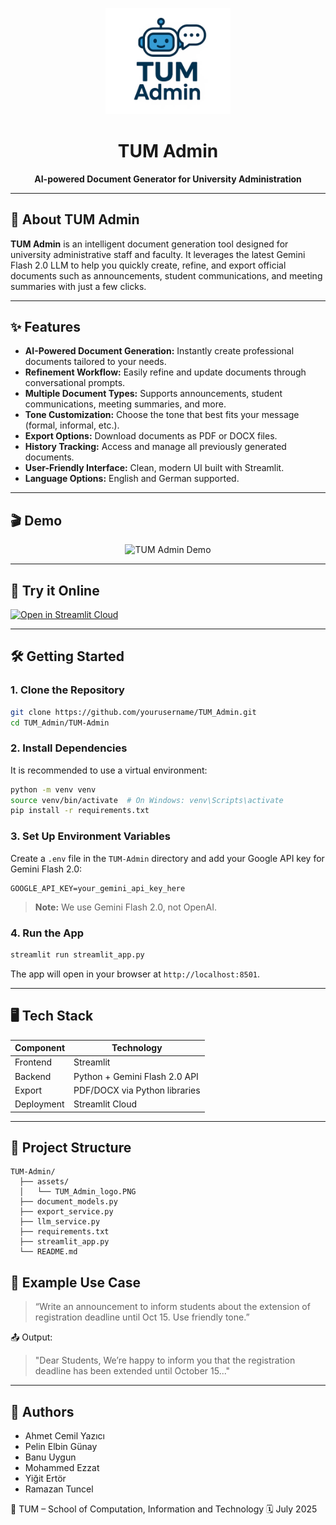 
<p align="center">
  <img src="assets/TUM_Admin_logo.PNG" width="200" alt="TUM Admin Logo"/>
</p>

<h1 align="center">TUM Admin</h1>

<p align="center">
  <b>AI-powered Document Generator for University Administration</b>
</p>

---

## 📝 About TUM Admin

**TUM Admin** is an intelligent document generation tool designed for university administrative staff and faculty. It leverages the latest Gemini Flash 2.0 LLM to help you quickly create, refine, and export official documents such as announcements, student communications, and meeting summaries with just a few clicks.

---

## ✨ Features

- **AI-Powered Document Generation:** Instantly create professional documents tailored to your needs.
- **Refinement Workflow:** Easily refine and update documents through conversational prompts.
- **Multiple Document Types:** Supports announcements, student communications, meeting summaries, and more.
- **Tone Customization:** Choose the tone that best fits your message (formal, informal, etc.).
- **Export Options:** Download documents as PDF or DOCX files.
- **History Tracking:** Access and manage all previously generated documents.
- **User-Friendly Interface:** Clean, modern UI built with Streamlit.
- **Language Options:** English and German supported.

---

## 🎬 Demo

<!-- Replace the link below with your GIF demo when ready -->
<p align="center">
  <img src="assets\TUM_Admin_demo.gif" alt="TUM Admin Demo" width="600"/>
</p>

---

## 🚀 Try it Online

[![Open in Streamlit Cloud](https://static.streamlit.io/badges/streamlit_badge_black_white.svg)](YOUR_STREAMLIT_CLOUD_LINK_HERE)

---

## 🛠️ Getting Started

### 1. **Clone the Repository**

```bash
git clone https://github.com/yourusername/TUM_Admin.git
cd TUM_Admin/TUM-Admin
```

### 2. **Install Dependencies**

It is recommended to use a virtual environment:

```bash
python -m venv venv
source venv/bin/activate  # On Windows: venv\Scripts\activate
pip install -r requirements.txt
```

### 3. **Set Up Environment Variables**

Create a `.env` file in the `TUM-Admin` directory and add your Google API key for Gemini Flash 2.0:

```
GOOGLE_API_KEY=your_gemini_api_key_here
```

> **Note:** We use Gemini Flash 2.0, not OpenAI.

### 4. **Run the App**

```bash
streamlit run streamlit_app.py
```

The app will open in your browser at `http://localhost:8501`.

---

## 🖥️ Tech Stack

| Component     | Technology            |
|---------------|------------------------|
| Frontend      | Streamlit              |
| Backend       | Python + Gemini Flash 2.0 API |
| Export        | PDF/DOCX via Python libraries |
| Deployment    | Streamlit Cloud        |

---

## 📂 Project Structure

```
TUM-Admin/
  ├── assets/
  │   └── TUM_Admin_logo.PNG
  ├── document_models.py
  ├── export_service.py
  ├── llm_service.py
  ├── requirements.txt
  ├── streamlit_app.py
  └── README.md
```


## 📢 Example Use Case

> “Write an announcement to inform students about the extension of registration deadline until Oct 15. Use friendly tone.”

📤 Output:

> "Dear Students,
> We’re happy to inform you that the registration deadline has been extended until October 15..."

---

## 🤝 Authors

* Ahmet Cemil Yazıcı
* Pelin Elbin Günay
* Banu Uygun
* Mohammed Ezzat
* Yiğit Ertör
* Ramazan Tuncel

📍 TUM – School of Computation, Information and Technology
🗓️ July 2025

